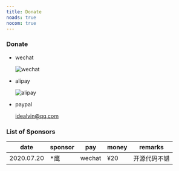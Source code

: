 ```yaml
---
title: Donate
noads: true
nocom: true
---
```


### Donate

- wechat

  ![wechat](/images/wx.png "wechat")

- alipay

  ![alipay](/images/zfb.png "alipay")

- paypal

  idealvin@qq.com


### List of Sponsors

|    date    |  sponsor  |   pay   |  money  |       remarks        |
|------------|-----------|---------|---------|----------------------|
| 2020.07.20 |   *鹰     |  wechat |  ¥20    |开源代码不错            |
